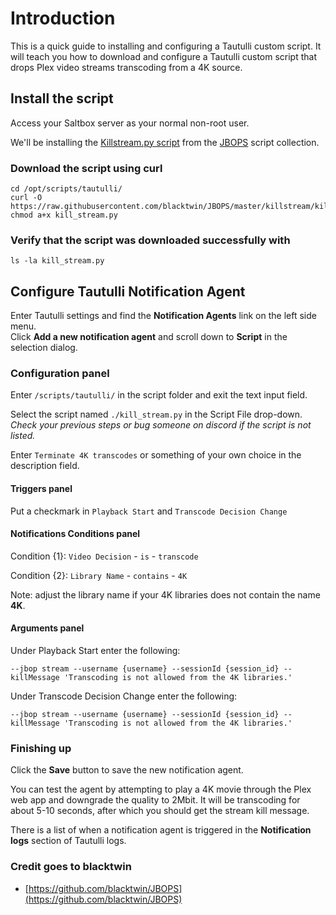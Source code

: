 # Introduction

This is a quick guide to installing and configuring a Tautulli custom script. It will teach you how to download and configure a Tautulli custom script that drops Plex video streams transcoding from a 4K source.

## Install the script

Access your Saltbox server as your normal non-root user.

We'll be installing the [Killstream.py script](https://github.com/blacktwin/JBOPS/tree/master/killstream) from the [JBOPS](https://github.com/blacktwin/JBOPS) script collection.

### Download the script using curl

```shell
cd /opt/scripts/tautulli/
curl -O https://raw.githubusercontent.com/blacktwin/JBOPS/master/killstream/kill_stream.py
chmod a+x kill_stream.py
```

### Verify that the script was downloaded successfully with

```shell
ls -la kill_stream.py
```

## Configure Tautulli Notification Agent

Enter Tautulli settings and find the **Notification Agents** link on the left side menu.\
Click **Add a new notification agent** and scroll down to **Script** in the selection dialog.

### Configuration panel

Enter `/scripts/tautulli/` in the script folder and exit the text input field.

Select the script named `./kill_stream.py` in the Script File drop-down.\
_Check your previous steps or bug someone on discord if the script is not listed._

Enter `Terminate 4K transcodes` or something of your own choice in the description field.

#### Triggers panel

Put a checkmark in `Playback Start` and `Transcode Decision Change`

#### Notifications Conditions panel

Condition {1}: `Video Decision` - `is` - `transcode`

Condition {2}: `Library Name` - `contains` - `4K`

Note: adjust the library name if your 4K libraries does not contain the name **4K**.

#### Arguments panel

Under Playback Start enter the following:

```text
--jbop stream --username {username} --sessionId {session_id} --killMessage 'Transcoding is not allowed from the 4K libraries.'
```

Under Transcode Decision Change enter the following:

```text
--jbop stream --username {username} --sessionId {session_id} --killMessage 'Transcoding is not allowed from the 4K libraries.'
```

### Finishing up

Click the **Save** button to save the new notification agent.

You can test the agent by attempting to play a 4K movie through the Plex web app and downgrade the quality to 2Mbit. It will be transcoding for about 5-10 seconds, after which you should get the stream kill message.

There is a list of when a notification agent is triggered in the **Notification logs** section of Tautulli logs.

### Credit goes to blacktwin

- [https://github.com/blacktwin/JBOPS](https://github.com/blacktwin/JBOPS)
